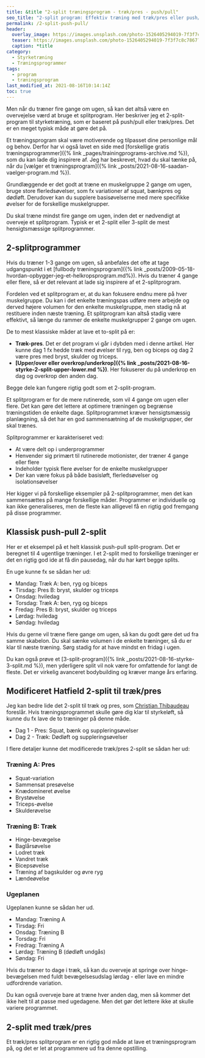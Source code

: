 ```yaml
---
title: &title "2-split træningsprogram - træk/pres - push/pull"
seo_title: "2-split program: Effektiv træning med træk/pres eller push/pull"
permalink: /2-split-push-pull/
header:
  overlay_image: https://images.unsplash.com/photo-1526405294019-7f3f7c8c7867?ixid=MnwxMjA3fDB8MHxwaG90by1wYWdlfHx8fGVufDB8fHx8&ixlib=rb-1.2.1&auto=format&fit=crop&height=630&w=1200&q=10
  teaser: https://images.unsplash.com/photo-1526405294019-7f3f7c8c7867?ixid=MnwxMjA3fDB8MHxwaG90by1wYWdlfHx8fGVufDB8fHx8&ixlib=rb-1.2.1&auto=format&fit=crop&height=300&w=400&q=10
  caption: *title
category:
  - Styrketræning
  - Træningsprogrammer
tags:
  - program
  - træningsprogram
last_modified_at: 2021-08-16T10:14:14Z
toc: true
---
```


Men når du træner fire gange om ugen, så kan det altså være en overvejelse værd at bruge et splitprogram. Her beskriver jeg et 2-split-program til styrketræning, som er baseret på push/pull eller træk/pres. Det er en meget typisk måde at gøre det på.

Et træningsprogram skal være motiverende og tilpasset dine personlige mål og behov. Derfor har vi også lavet en side med [forskellige gratis træningsprogrammer]({% link _pages/trainingprograms-archive.md %}), som du kan lade dig inspirere af. Jeg har beskrevet, hvad du skal tænke på, når du [vælger et træningsprogram]({% link _posts/2021-08-16-saadan-vaelger-program.md %}).

Grundlæggende er det godt at træne en muskelgruppe 2 gange om ugen, bruge store flerledsøvelser, som fx variationer af squat, bænkpres og dødløft. Derudover kan du supplere basisøvelserne med mere specifikke øvelser for de forskellige muskelgrupper.

Du skal træne mindst fire gange om ugen, inden det er nødvendigt at overveje et splitprogram. Typisk er et 2-split eller 3-split de mest hensigtsmæssige splitprogrammer.

## 2-splitprogrammer

Hvis du træner 1-3 gange om ugen, så anbefales det ofte at tage udgangspunkt i et [fullbody træningsprogram]({% link _posts/2009-05-18-hvordan-opbygger-jeg-et-helkropsprogram.md%}). Hvis du træner 4 gange eller flere, så er det relevant at lade sig inspirere af et 2-splitprogram.

Fordelen ved et splitprogram er, at du kan fokusere endnu mere på hver muskelgruppe. Du kan i det enkelte træningspas udføre mere arbejde og derved højere volumen for den enkelte muskelgruppe, men stadig nå at restituere inden næste træning. Et splitprogram kan altså stadig være effektivt, så længe du rammer de enkelte muskelgrupper 2 gange om ugen.

De to mest klassiske måder at lave et to-split på er:

- **Træk-pres**. Det er det program vi går i dybden med i denne artikel. Her kunne dag 1 fx hedde træk med øvelser til ryg, ben og biceps og dag 2 være pres med bryst, skulder og triceps.
- **[Upper/over eller overkrop/underkrop]({% link _posts/2021-08-16-styrke-2-split-upper-lower.md %})**. Her fokuserer du på underkrop en dag og overkrop den anden dag.

Begge dele kan fungere rigtig godt som et 2-split-program.

Et splitprogram er for de mere rutinerede, som vil 4 gange om ugen eller flere. Det kan gøre det lettere at optimere træningen og begrænse træningstiden de enkelte dage. Splitprogrammet kræver hensigtsmæssig planlægning, så det har en god sammensætning af de muskelgrupper, der skal trænes.

Splitprogrammer er karakteriseret ved:

- At være delt op i underprogrammer
- Henvender sig primært til rutinerede motionister, der træner 4 gange eller flere
- Indeholder typisk flere øvelser for de enkelte muskelgrupper
- Der kan være fokus på både basisløft, flerledsøvelser og isolationsøvelser

Her kigger vi på forskellige eksempler på 2-splitprogrammer, men det kan sammensættes på mange forskellige måder. Programmer er individuelle og kan ikke generaliseres, men de fleste kan alligevel få en rigtig god fremgang på disse programmer.

## Klassisk push-pull 2-split

Her er et eksempel på et helt klassisk push-pull split-program. Det er beregnet til 4 ugentlige træninger. I et 2-split med to forskellige træninger er det en rigtig god ide at få din pausedag, når du har kørt begge splits.

En uge kunne fx se sådan her ud:

- Mandag: Træk A: ben, ryg og biceps
- Tirsdag: Pres B: bryst, skulder og triceps
- Onsdag: hviledag
- Torsdag: Træk A: ben, ryg og biceps
- Fredag: Pres B: bryst, skulder og triceps
- Lørdag: hviledag
- Søndag: hviledag

Hvis du gerne vil træne flere gange om ugen, så kan du godt gøre det ud fra samme skabelon. Du skal sænke volumen i de enkelte træninger, så du er klar til næste træning. Sørg stadig for at have mindst en fridag i ugen.

Du kan også prøve et [3-split-program]({% link _posts/2021-08-16-styrke-3-split.md %}), men yderligere split vil nok være for omfattende for langt de fleste. Det er virkelig avanceret bodybuilding og kræver mange års erfaring.

## Modificeret Hatfield 2-split til træk/pres

Jeg kan bedre lide det 2-split til træk og pres, som [Christian Thibaudeau](https://www.t-nation.com/training/best-workout-splits-bodybuilding/) foreslår. Hvis træningsprogrammet skulle gøre dig klar til styrkeløft, så kunne du fx lave de to træninger på denne måde.

- Dag 1 - Pres: Squat, bænk og suppleringsøvelser
- Dag 2 - Træk: Dødløft og suppleringsøvelser

I flere detaljer kunne det modificerede træk/pres 2-split se sådan her ud:

### Træning A: Pres

- Squat-variation
- Sammensat presøvelse
- Knædomineret øvelse
- Brystøvelse
- Triceps-øvelse
- Skulderøvelse

### Træning B: Træk

- Hinge-bevægelse
- Baglårsøvelse
- Lodret træk
- Vandret træk
- Bicepsøvelse
- Træning af bagskulder og øvre ryg
- Lændeøvelse

### Ugeplanen

Ugeplanen kunne se sådan her ud.

- Mandag: Træning A
- Tirsdag: Fri
- Onsdag: Træning B
- Torsdag: Fri
- Fredrag: Træning A
- Lørdag: Træning B (dødløft undgås)
- Søndag: Fri

Hvis du træner to dage i træk, så kan du overveje at springe over hinge-bevægelsen med fuldt bevægelsesudslag lørdag - eller lave en mindre udfordrende variation.

Du kan også overveje bare at træne hver anden dag, men så kommer det ikke helt til at passe med ugedagene. Men det gør det lettere ikke at skulle variere programmet.

## 2-split med træk/pres

Et træk/pres splitprogram er en rigtig god måde at lave et træningsprogram på, og det er let at programmere ud fra denne opstilling.
